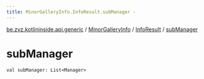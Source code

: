 ```yaml
---
title: MinorGalleryInfo.InfoResult.subManager - 
---
```


[be.zvz.kotlininside.api.generic](../../index.html) / [MinorGalleryInfo](../index.html) / [InfoResult](index.html) / [subManager](./sub-manager.html)

# subManager

`val subManager: List<Manager>`
